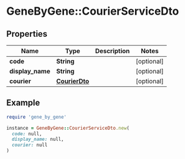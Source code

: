 # GeneByGene::CourierServiceDto

## Properties

| Name | Type | Description | Notes |
| ---- | ---- | ----------- | ----- |
| **code** | **String** |  | [optional] |
| **display_name** | **String** |  | [optional] |
| **courier** | [**CourierDto**](CourierDto.md) |  | [optional] |

## Example

```ruby
require 'gene_by_gene'

instance = GeneByGene::CourierServiceDto.new(
  code: null,
  display_name: null,
  courier: null
)
```

